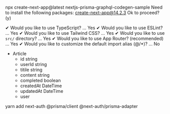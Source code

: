 npx create-next-app@latest nextjs-prisma-graphql-codegen-sample
Need to install the following packages:
create-next-app@14.2.3
Ok to proceed? (y) 

✔ Would you like to use TypeScript? … Yes
✔ Would you like to use ESLint? … Yes
✔ Would you like to use Tailwind CSS? … Yes
✔ Would you like to use `src/` directory? … Yes
✔ Would you like to use App Router? (recommended) … Yes
✔ Would you like to customize the default import alias (@/*)? … No


- Article
  - id string
  - userId string
  - titile string
  - content string
  - completed boolean
  - createdAt DateTime
  - updatedAt DateTime
  - user



yarn add next-auth @prisma/client @next-auth/prisma-adapter
